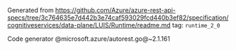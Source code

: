 Generated from https://github.com/Azure/azure-rest-api-specs/tree/3c764635e7d442b3e74caf593029fcd440b3ef82/specification/cognitiveservices/data-plane/LUIS/Runtime/readme.md tag: `runtime_2_0`

Code generator @microsoft.azure/autorest.go@~2.1.161

